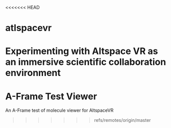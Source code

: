 <<<<<<< HEAD
# atlspacevr

Experimenting with Altspace VR as an immersive scientific collaboration environment
=======
# A-Frame Test Viewer
An A-Frame test of molecule viewer for AltspaceVR
>>>>>>> refs/remotes/origin/master
